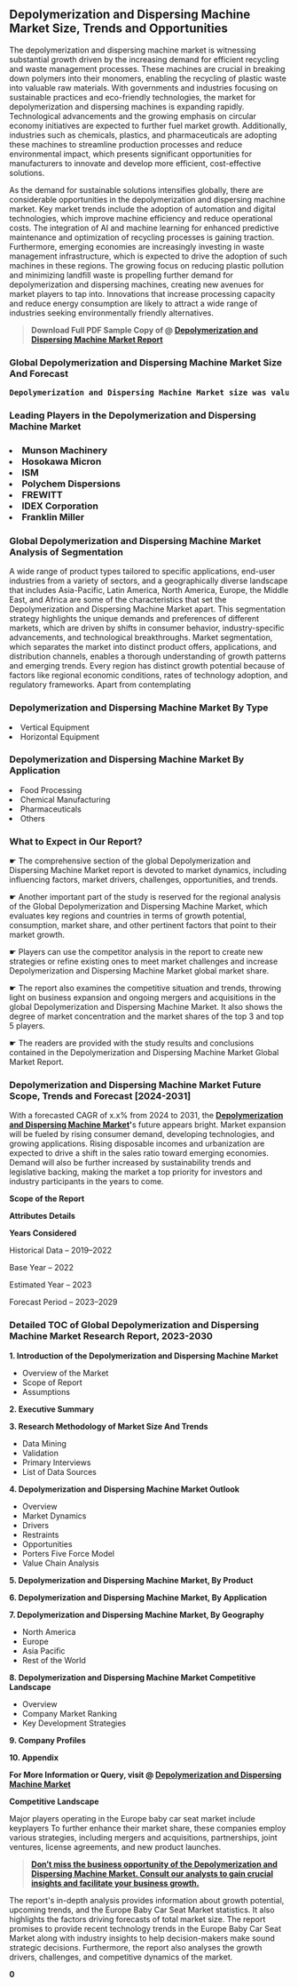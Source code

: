 <p><h2>Depolymerization and Dispersing Machine Market Size, Trends and Opportunities</h2><p>The depolymerization and dispersing machine market is witnessing substantial growth driven by the increasing demand for efficient recycling and waste management processes. These machines are crucial in breaking down polymers into their monomers, enabling the recycling of plastic waste into valuable raw materials. With governments and industries focusing on sustainable practices and eco-friendly technologies, the market for depolymerization and dispersing machines is expanding rapidly. Technological advancements and the growing emphasis on circular economy initiatives are expected to further fuel market growth. Additionally, industries such as chemicals, plastics, and pharmaceuticals are adopting these machines to streamline production processes and reduce environmental impact, which presents significant opportunities for manufacturers to innovate and develop more efficient, cost-effective solutions.<p>As the demand for sustainable solutions intensifies globally, there are considerable opportunities in the depolymerization and dispersing machine market. Key market trends include the adoption of automation and digital technologies, which improve machine efficiency and reduce operational costs. The integration of AI and machine learning for enhanced predictive maintenance and optimization of recycling processes is gaining traction. Furthermore, emerging economies are increasingly investing in waste management infrastructure, which is expected to drive the adoption of such machines in these regions. The growing focus on reducing plastic pollution and minimizing landfill waste is propelling further demand for depolymerization and dispersing machines, creating new avenues for market players to tap into. Innovations that increase processing capacity and reduce energy consumption are likely to attract a wide range of industries seeking environmentally friendly alternatives.</p><blockquote id="" class=""><strong>Download Full PDF Sample Copy of @&nbsp;<a href="https://www.verifiedmarketreports.com/download-sample/?rid=663910&utm_source=Glob-Feb&utm_medium=258" target="_blank">Depolymerization and Dispersing Machine Market Report</a>&nbsp;&nbsp;</strong></blockquote><h3 id="" class=""><strong>Global&nbsp;Depolymerization and Dispersing Machine Market Size And Forecast</strong></h3><pre class="reader-text-block__code-block"><strong>Depolymerization and Dispersing Machine Market size was valued at USD 1.5 Billion in 2022 and is projected to reach USD 2.8 Billion by 2030, growing at a CAGR of 8.5% from 2024 to 2030.</strong></pre><h3 id="" class="">Leading Players in the&nbsp;Depolymerization and Dispersing Machine Market</h3><h3 class=""></Li><Li>Munson Machinery</Li><Li> Hosokawa Micron</Li><Li> ISM</Li><Li> Polychem Dispersions</Li><Li> FREWITT</Li><Li> IDEX Corporation</Li><Li> Franklin Miller</h3><h3 id="" class="">Global&nbsp;Depolymerization and Dispersing Machine Market Analysis of Segmentation</h3><p id="" class="">A wide range of product types tailored to specific applications, end-user industries from a variety of sectors, and a geographically diverse landscape that includes Asia-Pacific, Latin America, North America, Europe, the Middle East, and Africa are some of the characteristics that set the Depolymerization and Dispersing Machine Market apart. This segmentation strategy highlights the unique demands and preferences of different markets, which are driven by shifts in consumer behavior, industry-specific advancements, and technological breakthroughs. Market segmentation, which separates the market into distinct product offers, applications, and distribution channels, enables a thorough understanding of growth patterns and emerging trends. Every region has distinct growth potential because of factors like regional economic conditions, rates of technology adoption, and regulatory frameworks. Apart from contemplating</p><h3 id="" class="">Depolymerization and Dispersing Machine Market&nbsp;By Type</h3><p></Li><Li>Vertical Equipment</Li><Li> Horizontal Equipment</p><div class="" data-test-id=""><h3 id="" class="">Depolymerization and Dispersing Machine Market&nbsp;By Application</h3></div><p class=""></Li><Li>Food Processing</Li><Li> Chemical Manufacturing</Li><Li> Pharmaceuticals</Li><Li> Others</p><div class="" data-test-id=""><h3><span class="">What to Expect in Our Report?</span></h3></div><div class="" data-test-id=""><p><span class="">☛ The comprehensive section of the global Depolymerization and Dispersing Machine Market report is devoted to market dynamics, including influencing factors, market drivers, challenges, opportunities, and trends.</span></p></div><div class="" data-test-id=""><p><span class="">☛ Another important part of the study is reserved for the regional analysis of the Global Depolymerization and Dispersing Machine Market, which evaluates key regions and countries in terms of growth potential, consumption, market share, and other pertinent factors that point to their market growth.</span></p></div><div class="" data-test-id=""><p><span class="">☛ Players can use the competitor analysis in the report to create new strategies or refine existing ones to meet market challenges and increase Depolymerization and Dispersing Machine Market global market share.</span></p></div><div class="" data-test-id=""><p><span class="">☛ The report also examines the competitive situation and trends, throwing light on business expansion and ongoing mergers and acquisitions in the global Depolymerization and Dispersing Machine Market. It also shows the degree of market concentration and the market shares of the top 3 and top 5 players.</span></p></div><div class="" data-test-id=""><p><span class="">☛ The readers are provided with the study results and conclusions contained in the Depolymerization and Dispersing Machine Market Global Market Report.</span></p></div><div class="" data-test-id=""><h3><span class="">Depolymerization and Dispersing Machine Market Future Scope, Trends and Forecast [2024-2031]</span></h3></div><div class="" data-test-id=""><p><span class="">With a forecasted CAGR of x.x% from 2024 to 2031, the <strong><a href="https://www.verifiedmarketreports.com/download-sample/?rid=663910&utm_source=Glob-Feb&utm_medium=258" target="_blank">Depolymerization and Dispersing Machine Market</a>'</strong>s future appears bright. Market expansion will be fueled by rising consumer demand, developing technologies, and growing applications. Rising disposable incomes and urbanization are expected to drive a shift in the sales ratio toward emerging economies. Demand will also be further increased by sustainability trends and legislative backing, making the market a top priority for investors and industry participants in the years to come.</span></p><p id="ember66" class="ember-view reader-text-block__paragraph"><strong>Scope of the Report</strong></p><p id="ember67" class="ember-view reader-text-block__paragraph"><strong>Attributes Details</strong></p><p id="ember68" class="ember-view reader-text-block__paragraph"><strong>Years Considered</strong></p><p id="ember69" class="ember-view reader-text-block__paragraph">Historical Data &ndash; 2019&ndash;2022</p><p id="ember70" class="ember-view reader-text-block__paragraph">Base Year &ndash; 2022</p><p id="ember71" class="ember-view reader-text-block__paragraph">Estimated Year &ndash; 2023</p><p id="ember72" class="ember-view reader-text-block__paragraph">Forecast Period &ndash; 2023&ndash;2029</p></div><h3 id="" class="">Detailed TOC of Global Depolymerization and Dispersing Machine Market Research Report, 2023-2030</h3><p id="" class=""><strong>1. Introduction of the Depolymerization and Dispersing Machine Market</strong></p><ul><li>Overview of the Market</li><li>Scope of Report</li><li>Assumptions</li></ul><p id="" class=""><strong>2. Executive Summary</strong></p><p id="" class=""><strong>3. Research Methodology of Market Size And Trends</strong></p><ul><li>Data Mining</li><li>Validation</li><li>Primary Interviews</li><li>List of Data Sources</li></ul><p id="" class=""><strong>4. Depolymerization and Dispersing Machine Market Outlook</strong></p><ul><li>Overview</li><li>Market Dynamics</li><li>Drivers</li><li>Restraints</li><li>Opportunities</li><li>Porters Five Force Model</li><li>Value Chain Analysis</li></ul><p id="" class=""><strong>5. Depolymerization and Dispersing Machine Market, By Product</strong></p><p id="" class=""><strong>6. Depolymerization and Dispersing Machine Market, By Application</strong></p><p id="" class=""><strong>7. Depolymerization and Dispersing Machine Market, By Geography</strong></p><ul><li>North America</li><li>Europe</li><li>Asia Pacific</li><li>Rest of the World</li></ul><p id="" class=""><strong>8. Depolymerization and Dispersing Machine Market Competitive Landscape</strong></p><ul><li>Overview</li><li>Company Market Ranking</li><li>Key Development Strategies</li></ul><p id="" class=""><strong>9. Company Profiles</strong></p><p id="" class=""><strong>10. Appendix</strong></p><p><strong>For More Information or Query, visit&nbsp;@ <a href="https://www.verifiedmarketreports.com/product/depolymerization-and-dispersing-machine-market/" target="_blank">Depolymerization and Dispersing Machine Market</a></strong></p><p id="ember61" class="ember-view reader-text-block__paragraph"><strong>Competitive Landscape</strong></p><p id="ember62" class="ember-view reader-text-block__paragraph">Major players operating in the Europe baby car seat market include keyplayers To further enhance their market share, these companies employ various strategies, including mergers and acquisitions, partnerships, joint ventures, license agreements, and new product launches.</p><blockquote id="ember63" class="ember-view reader-text-block__blockquote"><strong><a href="https://www.verifiedmarketreports.com/download-sample/?rid=663910&utm_source=Glob-Feb&utm_medium=258" target="_blank">Don&rsquo;t miss the business opportunity of the Depolymerization and Dispersing Machine Market. Consult our analysts to gain crucial insights and facilitate your business growth.</a></strong></blockquote><p id="ember64" class="ember-view reader-text-block__paragraph">The report's in-depth analysis provides information about growth potential, upcoming trends, and the Europe Baby Car Seat Market statistics. It also highlights the factors driving forecasts of total market size. The report promises to provide recent technology trends in the Europe Baby Car Seat Market along with industry insights to help decision-makers make sound strategic decisions. Furthermore, the report also analyses the growth drivers, challenges, and competitive dynamics of the market.</p><p class="ember-view reader-text-block__paragraph"><strong>0</strong></p>
